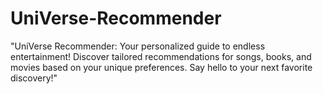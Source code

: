# UniVerse-Recommender
"UniVerse Recommender: Your personalized guide to endless entertainment! Discover tailored recommendations for songs, books, and movies based on your unique preferences. Say hello to your next favorite discovery!"
